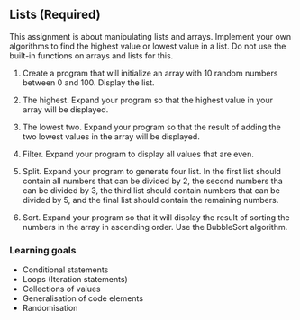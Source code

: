 ## **Lists (Required)**

This assignment is about manipulating lists and arrays. Implement your own algorithms to find the highest value or lowest value in a list. Do not use the built-in functions on arrays and lists for this.

1. Create a program that will initialize an array with 10 random numbers between 0 and 100. Display the list.

2. The highest. Expand your program so that the highest value in your array will be displayed.

3. The lowest two. Expand your program so that the result of adding the two lowest values in the array will be displayed.

4. Filter. Expand your program to display all values that are even.

5. Split. Expand your program to generate four list. In the first list should contain all numbers that can be divided by 2, the second numbers tha can be divided by 3, the third list should contain numbers that can be divided by 5, and the final list should contain the remaining numbers.

6. Sort. Expand your program so that it will display the result of sorting the numbers in the array in ascending order. Use the BubbleSort algorithm.

### **Learning goals**
- Conditional statements
- Loops (Iteration statements)
- Collections of values
- Generalisation of code elements
- Randomisation